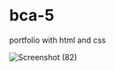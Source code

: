 # bca-5
portfolio with html and css


![Screenshot (82)](https://github.com/majasturee/bca-5/assets/130505142/22cc16eb-5285-420c-9a96-831edbbaacf9)
